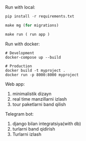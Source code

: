 Run with local:

```python
pip install -r requirements.txt

make mg (for migrations)

make run ( run app )
```
Run with docker:

```
# Development
docker-compose up --build

# Production
docker build -t myproject .
docker run -p 8000:8000 myproject

```


Web app:

1. minimalistik dizayn
2. real time manzillarni izlash
3. tour paketlarni band qilish

Telegram bot:

1. django bilan integratsiya(with db) 
2. turlarni band qidirish
3. Turlarni izlash